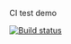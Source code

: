 CI test demo

[![Build status](https://ci.appveyor.com/api/projects/status/y55vstqqg402ixqo?svg=true)](https://ci.appveyor.com/project/lmartemyanova/ajs-04)